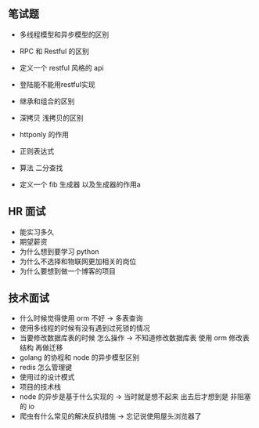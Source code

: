 ## 笔试题

- 多线程模型和异步模型的区别

- RPC 和 Restful 的区别

- 定义一个 restful 风格的 api
- 登陆能不能用restful实现

- 继承和组合的区别

- 深拷贝 浅拷贝的区别

- httponly 的作用

- 正则表达式

- 算法 二分查找

- 定义一个 fib 生成器 以及生成器的作用a

## HR 面试

- 能实习多久
- 期望薪资
- 为什么想到要学习 python
- 为什么不选择和物联网更加相关的岗位
- 为什么要想到做一个博客的项目

## 技术面试

- 什么时候觉得使用 orm 不好 -> 多表查询
- 使用多线程的时候有没有遇到过死锁的情况
- 当要修改数据库表的时候 怎么操作 -> 不知道修改数据库表 使用 orm 修改表结构 再做迁移
- golang 的协程和 node 的异步模型区别
- redis 怎么管理键
- 使用过的设计模式
- 项目的技术栈
- node 的异步是基于什么实现的 -> 当时就是想不起来 出去后才想到是 非阻塞的 io
- 爬虫有什么常见的解决反扒措施 -> 忘记说使用屋头浏览器了
